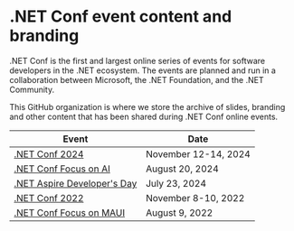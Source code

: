 # .NET Conf event content and branding

.NET Conf is the first and largest online series of events for software developers in the .NET ecosystem.  The events are planned and run in a collaboration between Microsoft, the .NET Foundation, and the .NET Community. 

This GitHub organization is where we store the archive of slides, branding and other content that has been shared during .NET Conf online events.

| Event | Date |
| --- | --- |
| [.NET Conf 2024](https://github.com/dotnetConf/2024) | November 12-14, 2024 |
| [.NET Conf Focus on AI](https://github.com/dotnetConf/FocusOnAI_24) | August 20, 2024 |
| [.NET Aspire Developer's Day](https://github.com/dotnetConf/AspireDevDay-24) | July 23, 2024 |
| [.NET Conf 2022](https://github.com/dotnetConf/2022/tree/main/MainEvent) | November 8-10, 2022 |
| [.NET Conf Focus on MAUI](https://github.com/2022/tree/main/FocusOnMAUI) | August 9, 2022 |
